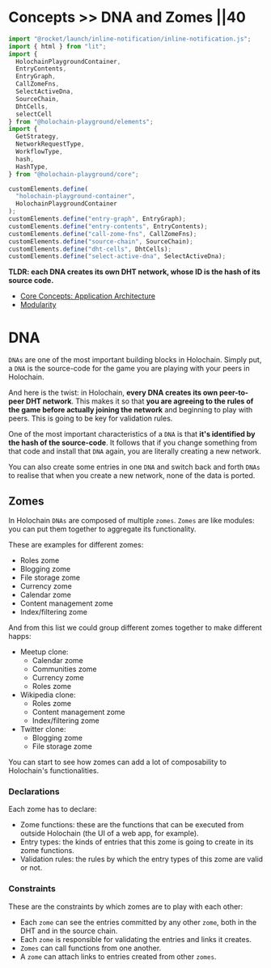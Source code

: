 # Concepts >> DNA and Zomes ||40

```js script
import "@rocket/launch/inline-notification/inline-notification.js";
import { html } from "lit";
import {
  HolochainPlaygroundContainer,
  EntryContents,
  EntryGraph,
  CallZomeFns,
  SelectActiveDna,
  SourceChain,
  DhtCells,
  selectCell
} from "@holochain-playground/elements";
import {
  GetStrategy,
  NetworkRequestType,
  WorkflowType,
  hash,
  HashType,
} from "@holochain-playground/core";

customElements.define(
  "holochain-playground-container",
  HolochainPlaygroundContainer
);
customElements.define("entry-graph", EntryGraph);
customElements.define("entry-contents", EntryContents);
customElements.define("call-zome-fns", CallZomeFns);
customElements.define("source-chain", SourceChain);
customElements.define("dht-cells", DhtCells);
customElements.define("select-active-dna", SelectActiveDna);
```

**TLDR: each DNA creates its own DHT network, whose ID is the hash of its source code.**

<inline-notification type="tip" title="Useful reads">
<ul>
<li><a href="https://developer.holochain.org/concepts/2_application_architecture/">Core Concepts: Application Architecture</a></li>
<li><a href="https://en.wikipedia.org/wiki/Modularity">Modularity</a></li>
</ul>
</inline-notification>

# DNA

`DNAs` are one of the most important building blocks in Holochain. Simply put, a `DNA` is the source-code for the game you are playing with your peers in Holochain.

And here is the twist: in Holochain, **every DNA creates its own peer-to-peer DHT network**. This makes it so that **you are agreeing to the rules of the game before actually joining the network** and beginning to play with peers. This is going to be key for validation rules.

One of the most important characteristics of a `DNA` is that **it's identified by the hash of the source-code**. It follows that if you change something from that code and install that `DNA` again, you are literally creating a new network.

You can also create some entries in one `DNA` and switch back and forth `DNAs` to realise that when you create a new network, none of the data is ported.

## Zomes

In Holochain `DNAs` are composed of multiple `zomes`. `Zomes` are like modules: you can put them together to aggregate its functionality.

These are examples for different zomes:

- Roles zome
- Blogging zome
- File storage zome
- Currency zome
- Calendar zome
- Content management zome
- Index/filtering zome

And from this list we could group different zomes together to make different happs:

- Meetup clone:
  - Calendar zome
  - Communities zome
  - Currency zome
  - Roles zome
- Wikipedia clone:
  - Roles zome
  - Content management zome 
  - Index/filtering zome
- Twitter clone:
  - Blogging zome
  - File storage zome

You can start to see how zomes can add a lot of composability to Holochain's functionalities.

### Declarations

Each zome has to declare:

- Zome functions: these are the functions that can be executed from outside Holochain (the UI of a web app, for example).
- Entry types: the kinds of entries that this zome is going to create in its zome functions.
- Validation rules: the rules by which the entry types of this zome are valid or not.

### Constraints

These are the constraints by which zomes are to play with each other:

- Each `zome` can see the entries committed by any other `zome`, both in the DHT and in the source chain.
- Each `zome` is responsible for validating the entries and links it creates.
- `Zomes` can call functions from one another.
- A `zome` can attach links to entries created from other `zomes`.
